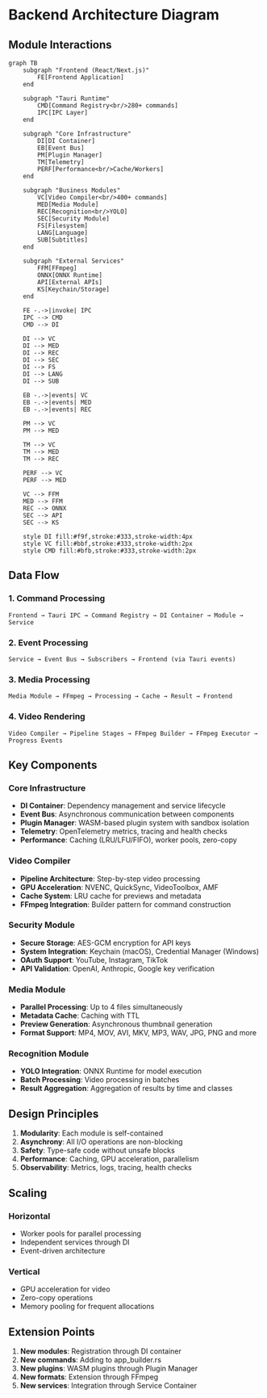 # Backend Architecture Diagram

## Module Interactions

```mermaid
graph TB
    subgraph "Frontend (React/Next.js)"
        FE[Frontend Application]
    end
    
    subgraph "Tauri Runtime"
        CMD[Command Registry<br/>280+ commands]
        IPC[IPC Layer]
    end
    
    subgraph "Core Infrastructure"
        DI[DI Container]
        EB[Event Bus]
        PM[Plugin Manager]
        TM[Telemetry]
        PERF[Performance<br/>Cache/Workers]
    end
    
    subgraph "Business Modules"
        VC[Video Compiler<br/>400+ commands]
        MED[Media Module]
        REC[Recognition<br/>YOLO]
        SEC[Security Module]
        FS[Filesystem]
        LANG[Language]
        SUB[Subtitles]
    end
    
    subgraph "External Services"
        FFM[FFmpeg]
        ONNX[ONNX Runtime]
        API[External APIs]
        KS[Keychain/Storage]
    end
    
    FE -.->|invoke| IPC
    IPC --> CMD
    CMD --> DI
    
    DI --> VC
    DI --> MED
    DI --> REC
    DI --> SEC
    DI --> FS
    DI --> LANG
    DI --> SUB
    
    EB -.->|events| VC
    EB -.->|events| MED
    EB -.->|events| REC
    
    PM --> VC
    PM --> MED
    
    TM --> VC
    TM --> MED
    TM --> REC
    
    PERF --> VC
    PERF --> MED
    
    VC --> FFM
    MED --> FFM
    REC --> ONNX
    SEC --> API
    SEC --> KS
    
    style DI fill:#f9f,stroke:#333,stroke-width:4px
    style VC fill:#bbf,stroke:#333,stroke-width:2px
    style CMD fill:#bfb,stroke:#333,stroke-width:2px
```

## Data Flow

### 1. Command Processing
```
Frontend → Tauri IPC → Command Registry → DI Container → Module → Service
```

### 2. Event Processing
```
Service → Event Bus → Subscribers → Frontend (via Tauri events)
```

### 3. Media Processing
```
Media Module → FFmpeg → Processing → Cache → Result → Frontend
```

### 4. Video Rendering
```
Video Compiler → Pipeline Stages → FFmpeg Builder → FFmpeg Executor → Progress Events
```

## Key Components

### Core Infrastructure
- **DI Container**: Dependency management and service lifecycle
- **Event Bus**: Asynchronous communication between components
- **Plugin Manager**: WASM-based plugin system with sandbox isolation
- **Telemetry**: OpenTelemetry metrics, tracing and health checks
- **Performance**: Caching (LRU/LFU/FIFO), worker pools, zero-copy

### Video Compiler
- **Pipeline Architecture**: Step-by-step video processing
- **GPU Acceleration**: NVENC, QuickSync, VideoToolbox, AMF
- **Cache System**: LRU cache for previews and metadata
- **FFmpeg Integration**: Builder pattern for command construction

### Security Module
- **Secure Storage**: AES-GCM encryption for API keys
- **System Integration**: Keychain (macOS), Credential Manager (Windows)
- **OAuth Support**: YouTube, Instagram, TikTok
- **API Validation**: OpenAI, Anthropic, Google key verification

### Media Module
- **Parallel Processing**: Up to 4 files simultaneously
- **Metadata Cache**: Caching with TTL
- **Preview Generation**: Asynchronous thumbnail generation
- **Format Support**: MP4, MOV, AVI, MKV, MP3, WAV, JPG, PNG and more

### Recognition Module
- **YOLO Integration**: ONNX Runtime for model execution
- **Batch Processing**: Video processing in batches
- **Result Aggregation**: Aggregation of results by time and classes

## Design Principles

1. **Modularity**: Each module is self-contained
2. **Asynchrony**: All I/O operations are non-blocking
3. **Safety**: Type-safe code without unsafe blocks
4. **Performance**: Caching, GPU acceleration, parallelism
5. **Observability**: Metrics, logs, tracing, health checks

## Scaling

### Horizontal
- Worker pools for parallel processing
- Independent services through DI
- Event-driven architecture

### Vertical
- GPU acceleration for video
- Zero-copy operations
- Memory pooling for frequent allocations

## Extension Points

1. **New modules**: Registration through DI container
2. **New commands**: Adding to app_builder.rs
3. **New plugins**: WASM plugins through Plugin Manager
4. **New formats**: Extension through FFmpeg
5. **New services**: Integration through Service Container